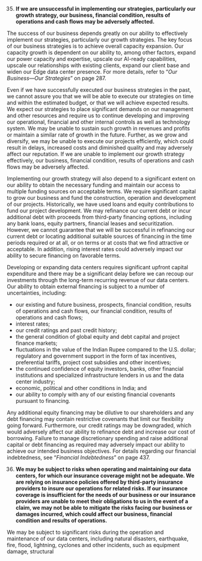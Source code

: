 35. **If we are unsuccessful in implementing our strategies, particularly our growth strategy, our business, financial condition, results of operations and cash flows may be adversely affected.**

The success of our business depends greatly on our ability to effectively implement our strategies, particularly our growth strategies. The key focus of our business strategies is to achieve overall capacity expansion. Our capacity growth is dependent on our ability to, among other factors, expand our power capacity and expertise, upscale our AI-ready capabilities, upscale our relationships with existing clients, expand our client base and widen our Edge data center presence. For more details, refer to “*Our Business—Our Strategies*” on page 287.

Even if we have successfully executed our business strategies in the past, we cannot assure you that we will be able to execute our strategies on time and within the estimated budget, or that we will achieve expected results. We expect our strategies to place significant demands on our management and other resources and require us to continue developing and improving our operational, financial and other internal controls as well as technology system. We may be unable to sustain such growth in revenues and profits or maintain a similar rate of growth in the future. Further, as we grow and diversify, we may be unable to execute our projects efficiently, which could result in delays, increased costs and diminished quality and may adversely affect our reputation. If we are unable to implement our growth strategy effectively, our business, financial condition, results of operations and cash flows may be adversely affected.

Implementing our growth strategy will also depend to a significant extent on our ability to obtain the necessary funding and maintain our access to multiple funding sources on acceptable terms. We require significant capital to grow our business and fund the construction, operation and development of our projects. Historically, we have used loans and equity contributions to fund our project development. We may refinance our current debt or incur additional debt with proceeds from third-party financing options, including any bank loans, equity partners, financial leases and securitization. However, we cannot guarantee that we will be successful in refinancing our current debt or locating additional suitable sources of financing in the time periods required or at all, or on terms or at costs that we find attractive or acceptable. In addition, rising interest rates could adversely impact our ability to secure financing on favorable terms.

Developing or expanding data centers requires significant upfront capital expenditure and there may be a significant delay before we can recoup our investments through the long-term recurring revenue of our data centers. Our ability to obtain external financing is subject to a number of uncertainties, including:

* our existing and future business, prospects, financial condition, results of operations and cash flows, our financial condition, results of operations and cash flows;
* interest rates;
* our credit ratings and past credit history;
* the general condition of global equity and debt capital and project finance markets;
* fluctuations in the value of the Indian Rupee compared to the U.S. dollar; regulatory and government support in the form of tax incentives, preferential tariffs, project cost subsidies and other incentives;
* the continued confidence of equity investors, banks, other financial institutions and specialized infrastructure lenders in us and the data center industry;
* economic, political and other conditions in India; and
* our ability to comply with any of our existing financial covenants pursuant to financing.

Any additional equity financing may be dilutive to our shareholders and any debt financing may contain restrictive covenants that limit our flexibility going forward. Furthermore, our credit ratings may be downgraded, which would adversely affect our ability to refinance debt and increase our cost of borrowing. Failure to manage discretionary spending and raise additional capital or debt financing as required may adversely impact our ability to achieve our intended business objectives. For details regarding our financial indebtedness, see “*Financial Indebtedness*” on page 437.

36. **We may be subject to risks when operating and maintaining our data centers, for which our insurance coverage might not be adequate. We are relying on insurance policies offered by third-party insurance providers to insure our operations for related risks. If our insurance coverage is insufficient for the needs of our business or our insurance providers are unable to meet their obligations to us in the event of a claim, we may not be able to mitigate the risks facing our business or damages incurred, which could affect our business, financial condition and results of operations.**

We may be subject to significant risks during the operation and maintenance of our data centers, including natural disasters, earthquake, fire, flood, lightning, cyclones and other incidents, such as equipment damage, structural